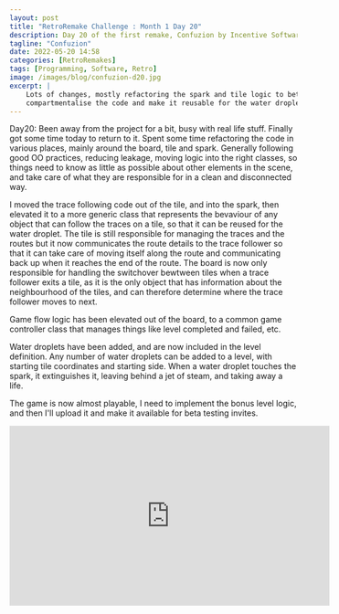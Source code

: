 ```yaml
---
layout: post
title: "RetroRemake Challenge : Month 1 Day 20"
description: Day 20 of the first remake, Confuzion by Incentive Software.
tagline: "Confuzion"
date: 2022-05-20 14:58
categories: [RetroRemakes]
tags: [Programming, Software, Retro]
image: /images/blog/confuzion-d20.jpg
excerpt: |
    Lots of changes, mostly refactoring the spark and tile logic to better
    compartmentalise the code and make it reusable for the water droplets.
---
```



Day20: Been away from the project for a bit, busy with real life stuff. Finally
got some time today to return to it. Spent some time refactoring the code in
various places, mainly around the board, tile and spark. Generally following
good OO practices, reducing leakage, moving logic into the right classes, so
things need to know as little as possible about other elements in the scene,
and take care of what they are responsible for in a clean and disconnected way.

I moved the trace following code out of the tile, and into the spark, then
elevated it to a more generic class that represents the bevaviour of any object
that can follow the traces on a tile, so that it can be reused for the water
droplet. The tile is still responsible for managing the traces and the routes
but it now communicates the route details to the trace follower so that it can
take care of moving itself along the route and communicating back up when it
reaches the end of the route. The board is now only responsible for handling
the switchover bewtween tiles when a trace follower exits a tile, as it is the
only object that has information about the neighbourhood of the tiles, and can
therefore determine where the trace follower moves to next.

Game flow logic has been elevated out of the board, to a common game controller
class that manages things like level completed and failed, etc. 

Water droplets have been added, and are now included in the level definition. 
Any number of water droplets can be added to a level, with starting tile
coordinates and starting side. When a water droplet touches the spark, it 
extinguishes it, leaving behind a jet of steam, and taking away a life.

The game is now almost playable, I need to implement the bonus level logic, and
then I'll upload it and make it available for beta testing invites.

<iframe width="560" height="315" src="https://www.youtube.com/embed/GsWS_naMM4A" title="YouTube video player" frameborder="0" allow="accelerometer; autoplay; clipboard-write; encrypted-media; gyroscope; picture-in-picture" allowfullscreen></iframe>
